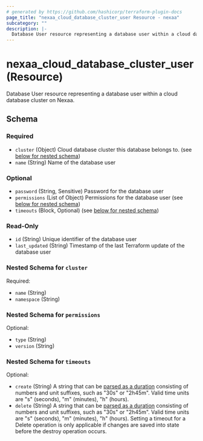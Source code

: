 ```yaml
---
# generated by https://github.com/hashicorp/terraform-plugin-docs
page_title: "nexaa_cloud_database_cluster_user Resource - nexaa"
subcategory: ""
description: |-
  Database User resource representing a database user within a cloud database cluster on Nexaa.
---
```


# nexaa_cloud_database_cluster_user (Resource)

Database User resource representing a database user within a cloud database cluster on Nexaa.



<!-- schema generated by tfplugindocs -->
## Schema

### Required

- `cluster` (Object) Cloud database cluster this database belongs to. (see [below for nested schema](#nestedatt--cluster))
- `name` (String) Name of the database user

### Optional

- `password` (String, Sensitive) Password for the database user
- `permissions` (List of Object) Permissions for the database user (see [below for nested schema](#nestedatt--permissions))
- `timeouts` (Block, Optional) (see [below for nested schema](#nestedblock--timeouts))

### Read-Only

- `id` (String) Unique identifier of the database user
- `last_updated` (String) Timestamp of the last Terraform update of the database user

<a id="nestedatt--cluster"></a>
### Nested Schema for `cluster`

Required:

- `name` (String)
- `namespace` (String)


<a id="nestedatt--permissions"></a>
### Nested Schema for `permissions`

Optional:

- `type` (String)
- `version` (String)


<a id="nestedblock--timeouts"></a>
### Nested Schema for `timeouts`

Optional:

- `create` (String) A string that can be [parsed as a duration](https://pkg.go.dev/time#ParseDuration) consisting of numbers and unit suffixes, such as "30s" or "2h45m". Valid time units are "s" (seconds), "m" (minutes), "h" (hours).
- `delete` (String) A string that can be [parsed as a duration](https://pkg.go.dev/time#ParseDuration) consisting of numbers and unit suffixes, such as "30s" or "2h45m". Valid time units are "s" (seconds), "m" (minutes), "h" (hours). Setting a timeout for a Delete operation is only applicable if changes are saved into state before the destroy operation occurs.
